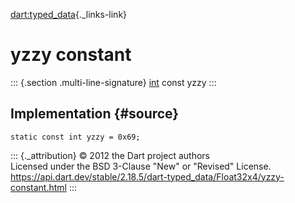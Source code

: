 [dart:typed\_data](../../dart-typed_data/dart-typed_data-library){._links-link}

yzzy constant
=============

::: {.section .multi-line-signature}
[int](../../dart-core/int-class) const yzzy
:::

Implementation {#source}
--------------

``` {.language-dart data-language="dart"}
static const int yzzy = 0x69;
```

::: {._attribution}
© 2012 the Dart project authors\
Licensed under the BSD 3-Clause \"New\" or \"Revised\" License.\
<https://api.dart.dev/stable/2.18.5/dart-typed_data/Float32x4/yzzy-constant.html>
:::
